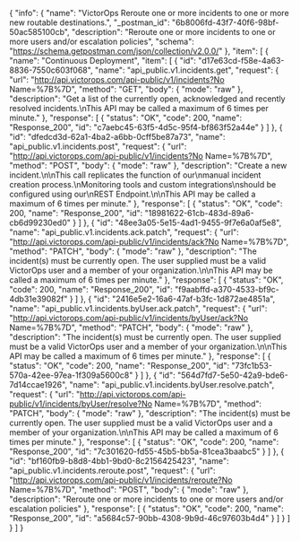 {
  "info": {
    "name": "VictorOps Reroute one or more incidents to one or more new routable destinations.",
    "_postman_id": "6b8006fd-43f7-40f6-98bf-50ac585100cb",
    "description": "Reroute one or more incidents to one or more users and/or escalation policies",
    "schema": "https://schema.getpostman.com/json/collection/v2.0.0/"
  },
  "item": [
    {
      "name": "Continuous Deployment",
      "item": [
        {
          "id": "d17e63cd-f58e-4a63-8836-7550c603f068",
          "name": "api_public.v1.incidents.get",
          "request": {
            "url": "http://api.victorops.com/api-public/v1/incidents?No Name=%7B%7D",
            "method": "GET",
            "body": {
              "mode": "raw"
            },
            "description": "Get a list of the currently open, acknowledged and recently resolved incidents.\nThis API may be called a maximum of 6 times per minute."
          },
          "response": [
            {
              "status": "OK",
              "code": 200,
              "name": "Response_200",
              "id": "c7aebc45-63f5-4d5c-95f4-bf863f52a44e"
            }
          ]
        },
        {
          "id": "dfedcd3d-62a1-4ba2-a6bb-0cff5be87a73",
          "name": "api_public.v1.incidents.post",
          "request": {
            "url": "http://api.victorops.com/api-public/v1/incidents?No Name=%7B%7D",
            "method": "POST",
            "body": {
              "mode": "raw"
            },
            "description": "Create a new incident.\n\nThis call replicates the function of our\nmanual incident creation process.\nMonitoring tools and custom integrations\nshould be configured using our\nREST Endpoint.\n\nThis API may be called a maximum of 6 times per minute."
          },
          "response": [
            {
              "status": "OK",
              "code": 200,
              "name": "Response_200",
              "id": "18981622-61cb-483d-89a6-cb6d99230ed0"
            }
          ]
        },
        {
          "id": "48ee3a05-5e15-4ad1-9455-9f7e6a0af5e8",
          "name": "api_public.v1.incidents.ack.patch",
          "request": {
            "url": "http://api.victorops.com/api-public/v1/incidents/ack?No Name=%7B%7D",
            "method": "PATCH",
            "body": {
              "mode": "raw"
            },
            "description": "The incident(s) must be currently open.  The user supplied must be a valid VictorOps user and a member of your organization.\n\nThis API may be called a maximum of 6 times per minute."
          },
          "response": [
            {
              "status": "OK",
              "code": 200,
              "name": "Response_200",
              "id": "f9aabffd-a370-4533-bf9c-4db31e39082f"
            }
          ]
        },
        {
          "id": "2416e5e2-16a6-47af-b3fc-1d872ae4851a",
          "name": "api_public.v1.incidents.byUser.ack.patch",
          "request": {
            "url": "http://api.victorops.com/api-public/v1/incidents/byUser/ack?No Name=%7B%7D",
            "method": "PATCH",
            "body": {
              "mode": "raw"
            },
            "description": "The incident(s) must be currently open.  The user supplied must be a valid VictorOps user and a member of your organization.\n\nThis API may be called a maximum of 6 times per minute."
          },
          "response": [
            {
              "status": "OK",
              "code": 200,
              "name": "Response_200",
              "id": "73fc1b53-570a-42ee-97ea-1f309a5600c8"
            }
          ]
        },
        {
          "id": "564d7fd7-5e50-42a9-bde6-7d14ccae1926",
          "name": "api_public.v1.incidents.byUser.resolve.patch",
          "request": {
            "url": "http://api.victorops.com/api-public/v1/incidents/byUser/resolve?No Name=%7B%7D",
            "method": "PATCH",
            "body": {
              "mode": "raw"
            },
            "description": "The incident(s) must be currently open.  The user supplied must be a valid VictorOps user and a member of your organization.\n\nThis API may be called a maximum of 6 times per minute."
          },
          "response": [
            {
              "status": "OK",
              "code": 200,
              "name": "Response_200",
              "id": "7c301620-fd55-45b5-bb5a-81cea3baabc5"
            }
          ]
        },
        {
          "id": "bf160fb9-b8d8-4bb1-9bd0-8c2156425423",
          "name": "api_public.v1.incidents.reroute.post",
          "request": {
            "url": "http://api.victorops.com/api-public/v1/incidents/reroute?No Name=%7B%7D",
            "method": "POST",
            "body": {
              "mode": "raw"
            },
            "description": "Reroute one or more incidents to one or more users and/or escalation policies"
          },
          "response": [
            {
              "status": "OK",
              "code": 200,
              "name": "Response_200",
              "id": "a5684c57-90bb-4308-9b9d-46c97603b4d4"
            }
          ]
        }
      ]
    }
  ]
}